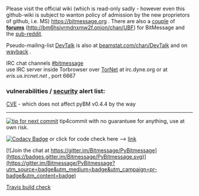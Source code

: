 Please visit the official wiki (which is read-only sadly - however even this github-wiki is subject to wanton policy of admission by the new proprietors of github, i.e. MS)   https://bitmessage.org . There are also a [couple](http://mx.forum.cool/viewforum.php?id=6) of **[forums](http://bitmessage.mybb.im)** (http://bm6hsivrmdnxmw2f.onion/chan/UBF) for BitMessage and the [sub-reddit](https://www.reddit.com/r/bitmessage/).

Pseudo-mailing-list [DevTalk](https://beamstat.com/broadcast/BM-2cW1UnsN4qc2TgLKpx8oxxeaxcSbs8CCLm) is also at [beamstat.com/chan/DevTalk](https://beamstat.com/chan/DevTalk) and on [wayback](http://web.archive.org/web/20180723020825/https://bm6hsivrmdnxmw2f.onion.to/chan/DevTalk/78f88cb295fa0776e0818d3ab414d1635f4566a3b8c4f3da58a0ec61159fb19c) .

IRC chat channels [#bitmessage](http://irc.netsplit.de/channels/?chat=bitmessage)  
use IRC server inside Torbrowser over [TorNet](https://irc.dyne.org/?channels=bitmessage) at irc.dyne.org or at _eris.us.ircnet.net_  , port 6667

### vulnerabilities / [security](https://github.com/Bitmessage/PyBitmessage/issues?q=is%3Aissue+is%3Aopen+label%3Asecurity) alert list: 
[CVE](https://cve.mitre.org/cgi-bin/cvename.cgi?name=CVE-2018-1000070) - which does not affect pyBM v0.4.4 by the way


***
[![tip for next commit](https://tip4commit.com/projects/226.svg)](https://tip4commit.com/github/Bitmessage/PyBitmessage) tip4commit with no guarantuee for anything, use at own risk.

[![Codacy Badge](https://api.codacy.com/project/badge/Grade/f82b652a646d4ab784ce06ba2bf275bb)](https://www.codacy.com/app/sigoa/PyBitmessage_2?utm_source=github.com&amp;utm_medium=referral&amp;utm_content=Bitmessage/PyBitmessage&amp;utm_campaign=Badge_Grade)   or click for code check here --> [link](https://app.codacy.com/app/PeterSurda/PyBitmessage/dashboard)            

[![Join the chat at https://gitter.im/Bitmessage/PyBitmessage](https://badges.gitter.im/Bitmessage/PyBitmessage.svg)](https://gitter.im/Bitmessage/PyBitmessage?utm_source=badge&utm_medium=badge&utm_campaign=pr-badge&utm_content=badge)

[Travis build check](https://travis-ci.org/Bitmessage/PyBitmessage)